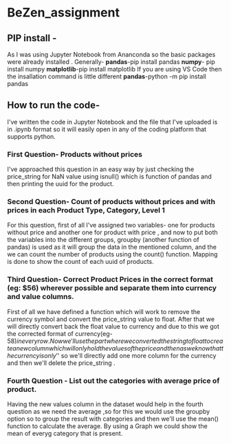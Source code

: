 # BeZen_assignment
## PIP install -

  As I was using Jupyter Notebook from Ananconda so the basic packages were already installed .
  Generally-
  **pandas**-pip install pandas
  **numpy**- pip install numpy
  **matplotlib**-pip install matplotlib
  If you are using VS Code then the insallation command is little different
  **pandas**-python -m pip install pandas
  
  
## How to run the code-

  I've written the code in Jupyter Notebook and the file that I've uploaded is in .ipynb format so it will easily open in any of the coding platform that supports    python.
  
### First Question- Products without prices
  
  I've approached this question in an easy way by just checking the price_string for NaN value using isnull() which is function of pandas and then printing the uuid for the product.
  
### Second Question-  Count of products without prices and with prices in each Product Type, Category, Level 1 

  For this question, first of all I've assigned two variables- one for products without price and another one for product with price , and now to put both the variables into the different groups, groupby (another function of pandas) is used as it will group the data in the mentioned column, and the we can count the number of products using the count() function. Mapping is done to show the count of each uuid of products.
  
 ### Third Question- Correct Product Prices in the correct format (eg: $56) wherever possible and separate them into currency and value columns. 
  
  First of all we have defined a function which will work to remove the currency symbol and convert the price_string value to float. After that we will directly convert back the float value to currency and due to this we got the corrected format of currency(eg- $58) in every row . Now we'll use the part where we converted the string to float to create a new column which will only hold the values of the price and then as we know that the currency is only '$' so we'll directly add one more column for the currency and then we'll delete the price_string .
    
### Fourth Question - List out the categories with average price of product. 

  Having the new values column in the dataset would help in the fourth question as we need the average ,so for this we would use the groupby option so to group the result with categories and then we'll use the mean() function to calculate the average. By using a Graph we could show the mean of everyg category that is present.

